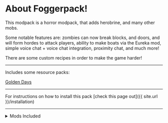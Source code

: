 # About Foggerpack!

This modpack is a horror modpack, that adds herobrine, and many other mobs.

Some notable features are: zombies can now break blocks, and doors, and will form hordes to attack players, ability to make boats via the Eureka mod, simple voice chat + voice chat integration, proximity chat, and much more!

There are some custom recipes in order to make the game harder!

---

Includes some resource packs:

[Golden Days](https://modrinth.com/resourcepack/golden-days)

---

For instructions on how to install this pack [check this page out]({{ site.url }}/installation)

---

<details>
<summary> Mods Included </summary>

- 3D Skin Layers
- [ETF] Entity Texture Features
- Advancement Plaques
- Advancement Screenshot
- Amecs
- Amplified Nether
- Apocalypse
- Architectury API
- Armor Chroma for Fabric
- Audaki Cart Engine
- Auth Me
- Better Advancements
- Better Ping Display [Fabric]
- Better Statistics Screen
- Boat Fall
- Boat Item View
- Borderless Mining
- Carpet
- Cave Dweller Fabric
- Chat Heads
- Chunky
- ClearDespawn
- Cloth Config API
- Collective
- Compact Chat
- Continents
- CreativeCore
- Creeper Overhaul
- Diggus Maximus
- Disable Accessibility Screen
- Doctor Who - Weeping Angels
- Easy Magic
- Eating Animation
- Endgame Reborn
- Enhanced Block Entities
- EnhancedVisuals
- Entity Culling
- Equipment Compare
- Eureka!
- Fabric API
- Fabric Language Kotlin
- Fabrishot
- FastQuit
- Forge Config API Port
- Fresh Animations
- From The Fog
- GamemodeOverhaul
- Geckolib
- Global Packs
- Golden Days Base
- High-Speed Rail
- Iceberg
- ImmediatelyFast
- Indium
- Inventory Profiles Next
- Item Scroller
- Joy of Painting
- KubeJS
- LambDynamicLights
- Language Reload
- LazyDFU
- Leave My Bars Alone
- libIPN
- Librarian's Balance
- Lithium
- MaLiLib
- Map Atlases
- Memory Leak Fix
- MixinTrace
- Mod Menu
- Moonlight Lib
- More Armor Trims
- More Chat History
- More Culling
- NBT Autocomplete
- No Chat Reports
- No Telemetry
- Not Enough Animations
- Not Enough Recipe Book [NERB]
- Nvidium
- Nyf's Spiders
- oωo (owo-lib)
- Presence Footsteps
- Prism
- Progression Reborn
- Proximity Text Chat
- Puzzles Lib
- Raised
- Reese's Sodium Options
- Remove Reloading Screen
- Resourceful Config
- Rhino
- Roughly Enough Items (REI)
- Simple Voice Chat
- SleepWarp
- Snowball and Egg Knockback
- Sodium
- Sodium Extra
- Sound Physics Remastered
- Starlight (Fabric)
- Supplementaries
- This boat is MINE!
- Trimmable Tools
- Valkyrien Skies
- Voice Chat Interaction
- Wavey Capes
- YetAnotherConfigLib
- Your Options Shall Be Respected (YOSBR)
- YUNG's API
- YUNG's Better Strongholds

</details>
